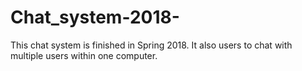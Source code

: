 # Chat_system-2018-
This chat system is finished in Spring 2018. 
It also users to chat with multiple users within one computer.
